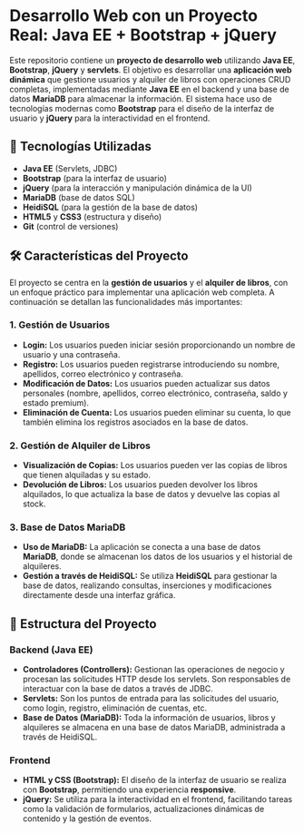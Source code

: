 # Desarrollo Web con un Proyecto Real: **Java EE + Bootstrap + jQuery**

Este repositorio contiene un **proyecto de desarrollo web** utilizando **Java EE**, **Bootstrap**, **jQuery** y **servlets**. El objetivo es desarrollar una **aplicación web dinámica** que gestione usuarios y alquiler de libros con operaciones CRUD completas, implementadas mediante **Java EE** en el backend y una base de datos **MariaDB** para almacenar la información. El sistema hace uso de tecnologías modernas como **Bootstrap** para el diseño de la interfaz de usuario y **jQuery** para la interactividad en el frontend.

## 🚀 **Tecnologías Utilizadas**

- **Java EE** (Servlets, JDBC)
- **Bootstrap** (para la interfaz de usuario)
- **jQuery** (para la interacción y manipulación dinámica de la UI)
- **MariaDB** (base de datos SQL)
- **HeidiSQL** (para la gestión de la base de datos)
- **HTML5** y **CSS3** (estructura y diseño)
- **Git** (control de versiones)

## 🛠️ **Características del Proyecto**

El proyecto se centra en la **gestión de usuarios** y el **alquiler de libros**, con un enfoque práctico para implementar una aplicación web completa. A continuación se detallan las funcionalidades más importantes:

### 1. **Gestión de Usuarios**
   - **Login:** Los usuarios pueden iniciar sesión proporcionando un nombre de usuario y una contraseña.
   - **Registro:** Los usuarios pueden registrarse introduciendo su nombre, apellidos, correo electrónico y contraseña.
   - **Modificación de Datos:** Los usuarios pueden actualizar sus datos personales (nombre, apellidos, correo electrónico, contraseña, saldo y estado premium).
   - **Eliminación de Cuenta:** Los usuarios pueden eliminar su cuenta, lo que también elimina los registros asociados en la base de datos.

### 2. **Gestión de Alquiler de Libros**
   - **Visualización de Copias:** Los usuarios pueden ver las copias de libros que tienen alquiladas y su estado.
   - **Devolución de Libros:** Los usuarios pueden devolver los libros alquilados, lo que actualiza la base de datos y devuelve las copias al stock.

### 3. **Base de Datos MariaDB**
   - **Uso de MariaDB:** La aplicación se conecta a una base de datos **MariaDB**, donde se almacenan los datos de los usuarios y el historial de alquileres.
   - **Gestión a través de HeidiSQL:** Se utiliza **HeidiSQL** para gestionar la base de datos, realizando consultas, inserciones y modificaciones directamente desde una interfaz gráfica.

## 📂 **Estructura del Proyecto**

### Backend (Java EE)
- **Controladores (Controllers):** Gestionan las operaciones de negocio y procesan las solicitudes HTTP desde los servlets. Son responsables de interactuar con la base de datos a través de JDBC.
- **Servlets:** Son los puntos de entrada para las solicitudes del usuario, como login, registro, eliminación de cuentas, etc.
- **Base de Datos (MariaDB):** Toda la información de usuarios, libros y alquileres se almacena en una base de datos MariaDB, administrada a través de HeidiSQL.

### Frontend
- **HTML y CSS (Bootstrap):** El diseño de la interfaz de usuario se realiza con **Bootstrap**, permitiendo una experiencia **responsive**.
- **jQuery:** Se utiliza para la interactividad en el frontend, facilitando tareas como la validación de formularios, actualizaciones dinámicas de contenido y la gestión de eventos.



